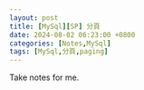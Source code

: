 ```yaml
---
layout: post
title: [MySql][SP] 分頁
date: 2024-08-02 06:23:00 +0800
categories: [Notes,MySql]
tags: [MySql,分頁,paging]
---
```


Take notes for me.




